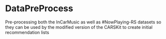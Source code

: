 # DataPreProcess
Pre-processing both the InCarMusic as well as #NowPlaying-RS datasets so they can be used by the modified version of the CARSKit to create initial recommendation lists
